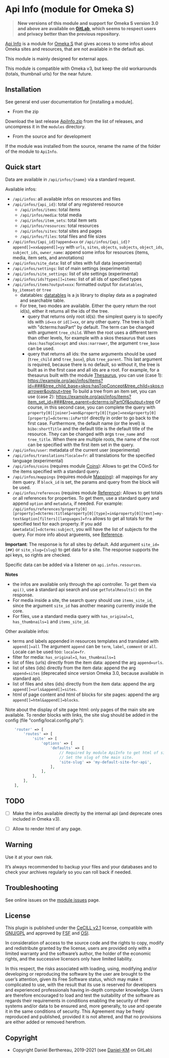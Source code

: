 Api Info (module for Omeka S)
=============================

> __New versions of this module and support for Omeka S version 3.0 and above
> are available on [GitLab], which seems to respect users and privacy better
> than the previous repository.__

[Api Info] is a module for [Omeka S] that gives access to some infos about Omeka
sites and resources, that are not available in the default api.

This module is mainly designed for external apps.

This module is compatible with Omeka v3, but keep the old workarounds (totals,
thumbnail urls) for the near future.


Installation
------------

See general end user documentation for [installing a module].

* From the zip

Download the last release [ApiInfo.zip] from the list of releases, and
uncompress it in the `modules` directory.

* From the source and for development

If the module was installed from the source, rename the name of the folder of
the module to `ApiInfo`.


Quick start
-----------

Data are available in `/api/infos/{name}` via a standard request.

Available infos:
- `/api/infos`: all available infos on resources and files
- `/api/infos/{api_id}`: total of any registered resource
  - `/api/infos/items`: total items
  - `/api/infos/media`: total media
  - `/api/infos/item_sets`: total item sets
  - `/api/infos/resources`: total resources
  - `/api/infos/sites`: total sites and pages
  - `/api/infos/files`: total files and file sizes
- `/api/infos/{api_id}?append=xx` or `/api/infos/{api_id}?append[]=xx&append[]=yy`
  with `urls`, `sites`, `objects`, `subjects`, `object_ids`, `subject_ids`,
  `owner_name`: append some infos for resources (items, media, item sets, and
  annotations)
- `/api/infos/site_data`: list of sites with full data (experimental)
- `/api/infos/settings`: list of main settings (experimental)
- `/api/infos/site_settings`: list of site settings (experimental)
- `/api/infos/ids?types[]=items`: list of all ids of specified types
- `/api/infos/items?output=xxx`: formatted output for `datatables`, `by_itemset`
  or `tree`
  - datatables: [datatables] is a js library to display data as a paginated and
    searchable table.
  - For tree, two modes are available. Either the query return the root id(s),
    either it returns all the ids of the tree.
    - query that returns only root id(s): the simplest query is to specify ids
      with `id=xx` or `id[]=xx`, or any other query. The tree is built with
      "dcterms:hasPart" by default. The term can be changed with argument `tree_child`.
      When the root uses a different term than other levels, for example with a
      skos thesaurus that uses `skos:hasTopConcept` and `skos:narrower`, the
      argument `tree_base` can be used.
    - query that returns all ids: the same arguments should be used (`tree_child`
      and `tree_base`), plus `tree_parent`. This last argument is required,
      because there is no default, so without it, the tree is built as in the
      first case and all ids are a root.
    For example, for a thesaurus built with the module [Thesaurus], you can use
    (case 1):
    https://example.org/api/infos/items?id=###&tree_child_base=skos:hasTopConcept&tree_child=skos:narrower&output=tree
    To build a tree from an item set, you can use (case 2):
    https://example.org/api/infos/items?item_set_id=###&tree_parent=dcterms:isPartOf&output=tree
    Of course, in this second case, you can complete the query with `property[0][joiner]=and&property[0][type]=nex&property[0][property]=dcterms:isPartOf` directly in order to go back to the first case.
    Furthermore, the default name (or the level) is `bibo:shortTitle` and the
    default title is the default title of the resource. They can be changed with
    args `tree_name` and `tree_title`. When there are multiple roots, the name
    of the root can be specified with the first item set in the query.
- `/api/infos/user`: metadata of the current user (experimental)
- `/api/infos/translations?locale=fr`: all translations for the specified
  language (experimental)
- `/api/infos/coins` (requires module [Coins]): Allows to get the COinS for the
  items specified with a standard query.
- `/api/infos/mappings` (requires module [Mapping]): all mappings for any item
  query. If `block_id` is set, the params and query from the block will be used.
- `/api/infos/references` (requires module [Reference]): Allows to get totals or
  all references for properties. To get them, use a standard query and append
  `option` and `metadata`, if needed. For example:
  `/api/infos/references?property[0][property]=dcterms:title&property[0][type]=in&property[0][text]=my-text&option[filters][languages]=fra`
  allows to get all totals for the specified text for each property.
  If you add `&metadata[]=dcterms:subject`, you will have the list of subjects
  for the query. For more info about argueents, see [Reference].

**Important**:
The response is for all sites by default. Add argument `site_id={##}` or `site_slug={slug}`
to get data for a site. The response supports the api keys, so rights are checked.

Specific data can be added via a listener on `api.infos.resources`.

**Notes**
- the infos are available only through the api controller. To get them via `api()`,
  use à standard api search and use `getTotalResults()` on the response.
- For media inside a site, the search query should use `items_site_id`, since
  the argument `site_id` has another meaning currently inside the core.
- For  files, use a standard media query with `has_original=1`, `has_thumbnails=1`
  and `items_site_id`.

Other available infos:
- terms and labels appended in resources templates and translated with `append[]=all`
  The argument `append` can be `term`, `label`, `comment` or `all`. Locale can
  be used too: `locale=fr`.
- filter for media: `has_original=1`, `has_thumbnails=1`
- list of files (urls) directly from the item data: append the arg `append=urls`.
- list of sites (ids) directly from the item data: append the arg `append=sites`
  (deprecated since version Omeka 3.0, because available in standard api).
- list of files and sites (ids) directly from the item data: append the arg `append[]=urls&append[]=sites`.
- html of page content and html of blocks for site pages: append the arg `append[]=html&append[]=blocks`.

Note about the display of site page html: only pages of the main site are
available. To render blocks with links, the site slug should be added in the
config (file "config/local.config.php"):

```php
    'router' => [
        'routes' => [
            'site' => [
                'options' => [
                    'defaults' => [
                        // Required by module ApiInfo to get html of site pages.
                        // Set the slug of the main site.
                        'site-slug' => 'my-default-site-for-api',
                    ],
                ],
            ],
        ],
    ],
```


TODO
----

- [ ] Make the infos available directly by the internal api (and deprecate ones included in Omeka v3).
- [ ] Allow to render html of any page.


Warning
-------

Use it at your own risk.

It’s always recommended to backup your files and your databases and to check
your archives regularly so you can roll back if needed.


Troubleshooting
---------------

See online issues on the [module issues] page.


License
-------

This plugin is published under the [CeCILL v2.1] license, compatible with
[GNU/GPL] and approved by [FSF] and [OSI].

In consideration of access to the source code and the rights to copy, modify and
redistribute granted by the license, users are provided only with a limited
warranty and the software’s author, the holder of the economic rights, and the
successive licensors only have limited liability.

In this respect, the risks associated with loading, using, modifying and/or
developing or reproducing the software by the user are brought to the user’s
attention, given its Free Software status, which may make it complicated to use,
with the result that its use is reserved for developers and experienced
professionals having in-depth computer knowledge. Users are therefore encouraged
to load and test the suitability of the software as regards their requirements
in conditions enabling the security of their systems and/or data to be ensured
and, more generally, to use and operate it in the same conditions of security.
This Agreement may be freely reproduced and published, provided it is not
altered, and that no provisions are either added or removed herefrom.


Copyright
---------

* Copyright Daniel Berthereau, 2019-2021 (see [Daniel-KM] on GitLab)


[Api Info]: https://gitlab.com/Daniel-KM/Omeka-S-module-ApiInfo
[Omeka S]: https://www.omeka.org/s
[ApiInfo.zip]: https://gitlab.com/Daniel-KM/Omeka-S-module-ApiInfo/releases
[Coins]: https://gitlab.com/Daniel-KM/Omeka-S-module-Coins
[Mapping]: https://gitlab.com/omeka-s-modules/Mapping
[Reference]: https://gitlab.com/Daniel-KM/Omeka-S-module-Reference
[Thesaurus]: https://gitlab.com/Daniel-KM/Omeka-S-module-Thesaurus
[datatables]: https://editor.datatables.net
[module issues]: https://gitlab.com/Daniel-KM/Omeka-S-module-ApiInfo/issues
[CeCILL v2.1]: https://www.cecill.info/licences/Licence_CeCILL_V2.1-en.html
[GNU/GPL]: https://www.gnu.org/licenses/gpl-3.0.html
[FSF]: https://www.fsf.org
[OSI]: http://opensource.org
[GitLab]: https://gitlab.com/Daniel-KM
[Daniel-KM]: https://gitlab.com/Daniel-KM "Daniel Berthereau"
